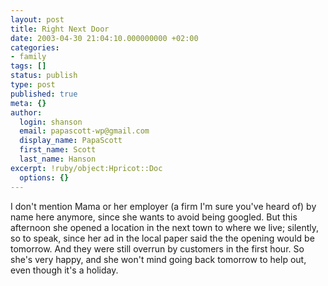 ```yaml
---
layout: post
title: Right Next Door
date: 2003-04-30 21:04:10.000000000 +02:00
categories:
- family
tags: []
status: publish
type: post
published: true
meta: {}
author:
  login: shanson
  email: papascott-wp@gmail.com
  display_name: PapaScott
  first_name: Scott
  last_name: Hanson
excerpt: !ruby/object:Hpricot::Doc
  options: {}
---
```

<p>I don't mention Mama or her employer (a firm I'm sure you've heard of) by name here anymore, since she wants to avoid being googled. But this afternoon she opened a location in the next town to where we live; silently, so to speak, since her ad in the local paper said the the opening would be tomorrow. And they were still overrun by customers in the first hour. So she's very happy, and she won't mind going back tomorrow to help out, even though it's a holiday.</p>
